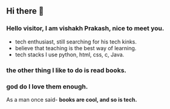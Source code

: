 ## Hi there 👋

### Hello visitor, I am vishakh Prakash, nice to meet  you.
- tech enthusiast, still searching for his tech kinks.
- believe that teaching is the best way of learning.
- tech stacks I use python, html, css, c, Java.

### the other thing I like to do is read books.
### god do I love them enough.
As a man once said-
 **books are cool, and so is tech.**
